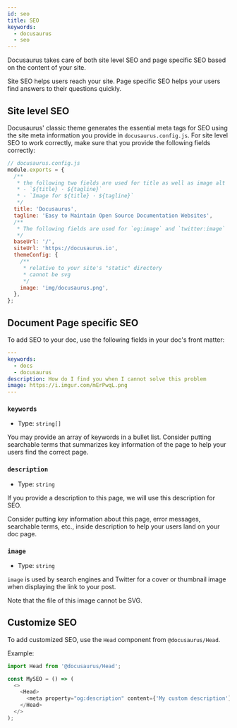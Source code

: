 ```yaml
---
id: seo
title: SEO
keywords:
  - docusaurus
  - seo
---
```


Docusaurus takes care of both site level SEO and page specific SEO based on the content of your site.

Site SEO helps users reach your site. Page specific SEO helps your users find answers to their questions quickly.

## Site level SEO

Docusaurus' classic theme generates the essential meta tags for SEO using the site meta information you provide in `docusaurus.config.js`. For site level SEO to work correctly, make sure that you provide the following fields correctly:

```js
// docusaurus.config.js
module.exports = {
  /**
   * the following two fields are used for title as well as image alt
   * - `${title} · ${tagline}`
   * - `Image for ${title} · ${tagline}`
   */
  title: 'Docusaurus',
  tagline: 'Easy to Maintain Open Source Documentation Websites',
  /**
   * The following fields are used for `og:image` and `twitter:image`
   */
  baseUrl: '/',
  siteUrl: 'https://docusaurus.io',
  themeConfig: {
    /**
     * relative to your site's "static" directory
     * cannot be svg
     */
    image: 'img/docusaurus.png',
  },
};
```

## Document Page specific SEO

To add SEO to your doc, use the following fields in your doc's front matter:

```yaml
---
keywords:
  - docs
  - docusaurus
description: How do I find you when I cannot solve this problem
image: https://i.imgur.com/mErPwqL.png
---

```

### `keywords`

- Type: `string[]`

You may provide an array of keywords in a bullet list. Consider putting searchable terms that summarizes key information of the page to help your users find the correct page.

### `description`

- Type: `string`

If you provide a description to this page, we will use this description for SEO.

Consider putting key information about this page, error messages, searchable terms, etc., inside description to help your users land on your doc page.

### `image`

- Type: `string`

`image` is used by search engines and Twitter for a cover or thumbnail image when displaying the link to your post.

Note that the file of this image cannot be SVG.

## Customize SEO

To add customized SEO, use the `Head` component from `@docusaurus/Head`.

Example:

```js
import Head from '@docusaurus/Head';

const MySEO = () => (
  <>
    <Head>
      <meta property="og:description" content={'My custom description'} />
    </Head>
  </>
);
```
